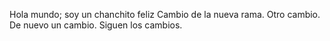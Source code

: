 Hola mundo;
soy un chanchito feliz
Cambio de la nueva rama.
Otro cambio.
De nuevo un cambio.
Siguen los cambios.